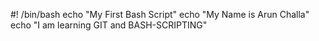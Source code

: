 #! /bin/bash
echo "My First Bash Script"
echo "My Name is Arun Challa"
echo "I am learning GIT and BASH-SCRIPTING"
